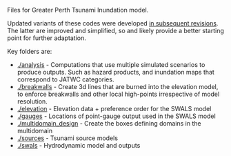 Files for Greater Perth Tsunami Inundation model.

Updated variants of these codes were developed [in subsequent revisions](../greater_perth_revised2023). The latter are improved and simplified, so and likely provide a better starting point for further adaptation.

Key folders are:
* [./analysis](./analysis) - Computations that use multiple simulated scenarios to produce outputs. Such as hazard products, and inundation maps that correspond to JATWC categories.
* [./breakwalls](./breakwalls) - Create 3d lines that are burned into the elevation model, to enforce breakwalls and other local high-points irrespective of model resolution. 
* [./elevation](./elevation) - Elevation data + preference order for the SWALS model
* [./gauges](./gauges) - Locations of point-gauge output used in the SWALS model
* [./multidomain_design](./multidomain_design) - Create the boxes defining domains in the multidomain
* [./sources](./sources) - Tsunami source models
* [./swals](./swals) - Hydrodynamic model and outputs

